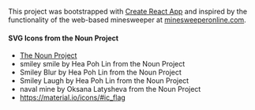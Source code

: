 This project was bootstrapped with [Create React App](https://github.com/facebookincubator/create-react-app)
and inspired by the functionality of the web-based minesweeper at [minesweeperonline.com](http://minesweeperonline.com/).

#### SVG Icons from the Noun Project
- [The Noun Project](https://thenounproject.com/)
- smiley smile by Hea Poh Lin from the Noun Project
- Smiley Blur by Hea Poh Lin from the Noun Project
- Smiley Laugh by Hea Poh Lin from the Noun Project
- naval mine by Oksana Latysheva from the Noun Project
- https://material.io/icons/#ic_flag
